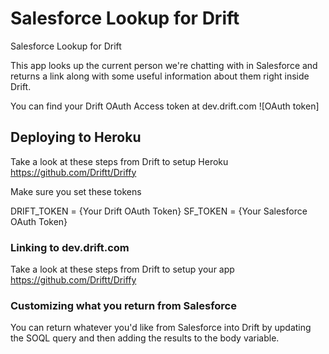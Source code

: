 # Salesforce Lookup for Drift
Salesforce Lookup for Drift

This app looks up the current person we're chatting with in Salesforce and returns a link along with some useful information about them right inside Drift.

You can find your Drift OAuth Access token at dev.drift.com
![OAuth token]

## Deploying to Heroku

Take a look at these steps from Drift to setup Heroku https://github.com/Driftt/Driffy

Make sure you set these tokens

DRIFT_TOKEN = {Your Drift OAuth Token}
SF_TOKEN = {Your Salesforce OAuth Token}

### Linking to dev.drift.com

Take a look at these steps from Drift to setup your app https://github.com/Driftt/Driffy

### Customizing what you return from Salesforce

You can return whatever you'd like from Salesforce into Drift by updating the SOQL query and then adding the results to the body variable. 
